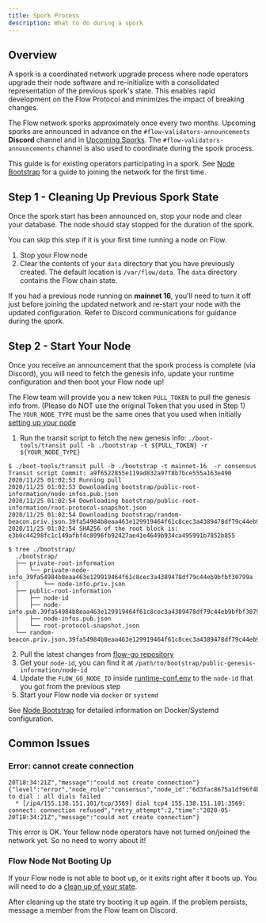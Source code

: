 ```yaml
---
title: Spork Process
description: What to do during a spork
---
```


## Overview

A spork is a coordinated network upgrade process where node operators upgrade their node software and
re-initialize with a consolidated representation of the previous spork's state. This enables rapid development
on the Flow Protocol and minimizes the impact of breaking changes.

The Flow network sporks approximately once every two months. Upcoming sporks
are announced in advance on the `#flow-validators-announcements` **Discord** channel
and in [Upcoming Sporks](./upcoming-sporks.md). The `#flow-validators-announcements` channel is
also used to coordinate during the spork process.

This guide is for existing operators participating in a spork. See [Node Bootstrap](./node-bootstrap.md)
for a guide to joining the network for the first time.

## Step 1 - Cleaning Up Previous Spork State

Once the spork start has been announced on, stop your node and clear your database. The node should stay stopped for the duration of the spork.

<Callout type="warning">
  You can skip this step if it is your first time running a node on Flow.
</Callout>

1. Stop your Flow node
2. Clear the contents of your `data` directory that you have previously created. The default location is `/var/flow/data`. The `data` directory contains the Flow chain state.

<Callout type="warning">

If you had a previous node running on **mainnet 16**, you'll need to turn it
off just before joining the updated network and re-start your node with the
updated configuration. Refer to Discord communications for guidance during the spork.

</Callout>

## Step 2 - Start Your Node

Once you receive an announcement that the spork process is complete (via Discord), you will need to fetch the genesis info, update your runtime configuration and then boot your Flow node up!

<Callout type="warning">

The Flow team will provide you a new token `PULL_TOKEN` to pull the genesis info from. (Please do NOT use the original Token that you used in Step 1) The `YOUR_NODE_TYPE` must be the same ones that you used when initially [setting up your node](./node-bootstrap.md#generate-your-node-keys)

</Callout>

1. Run the transit script to fetch the new genesis info:
   `./boot-tools/transit pull -b ./bootstrap -t ${PULL_TOKEN} -r ${YOUR_NODE_TYPE}`

```shell Example
$ ./boot-tools/transit pull -b ./bootstrap -t mainnet-16  -r consensus
Transit script Commit: a9f6522855e119ad832a97f8b7bce555a163e490
2020/11/25 01:02:53 Running pull
2020/11/25 01:02:53 Downloading bootstrap/public-root-information/node-infos.pub.json
2020/11/25 01:02:54 Downloading bootstrap/public-root-information/root-protocol-snapshot.json
2020/11/25 01:02:54 Downloading bootstrap/random-beacon.priv.json.39fa54984b8eaa463e129919464f61c8cec3a4389478df79c44eb9bfbf30799a.enc
2020/11/25 01:02:54 SHA256 of the root block is: e3b0c44298fc1c149afbf4c8996fb92427ae41e4649b934ca495991b7852b855

$ tree ./bootstrap/
  ./bootstrap/
  ├── private-root-information
  │   └── private-node-info_39fa54984b8eaa463e129919464f61c8cec3a4389478df79c44eb9bfbf30799a
  │       └── node-info.priv.json
  ├── public-root-information
  │   ├── node-id
  │   ├── node-info.pub.39fa54984b8eaa463e129919464f61c8cec3a4389478df79c44eb9bfbf30799a.json
  │   ├── node-infos.pub.json
  │   └── root-protocol-snapshot.json
  └── random-beacon.priv.json.39fa54984b8eaa463e129919464f61c8cec3a4389478df79c44eb9bfbf30799a
```

2. Pull the latest changes from [flow-go repository](https://github.com/onflow/flow-go)
3. Get your `node-id`, you can find it at `/path/to/bootstrap/public-genesis-information/node-id`
4. Update the `FLOW_GO_NODE_ID` inside [runtime-conf.env](https://github.com/onflow/flow-go/blob/master/deploy/systemd-docker/runtime-conf.env) to the `node-id` that you got from the previous step
5. Start your Flow node via `docker` or `systemd`

See [Node Bootstrap](./node-bootstrap.md) for detailed information on Docker/Systemd configuration.

## Common Issues

### Error: cannot create connection

```shell
20T18:34:21Z","message":"could not create connection"}
{"level":"error","node_role":"consensus","node_id":"6d3fac8675a1df96f4bb7a27305ae531b6f4d0d2bc13a233e37bb07ab6b852dc","target":"QmVcSQaCdhmk1CMeMN7HTgGiUY1i2KqgVE2vvEmQXK4gAA","error":"failed to dial : all dials failed
  * [/ip4/155.138.151.101/tcp/3569] dial tcp4 155.138.151.101:3569: connect: connection refused","retry_attempt":2,"time":"2020-05-20T18:34:21Z","message":"could not create connection"}
```

This error is OK. Your fellow node operators have not turned on/joined the network yet. So no need to worry about it!

### Flow Node Not Booting Up

If your Flow node is not able to boot up, or it exits right after it boots up. You will need to do a [clean up of your state](./node-bootstrap.md#step-0---cleaning-up-your-previous-state).

After cleaning up the state try booting it up again. If the problem persists, message a member from the Flow team on Discord.
